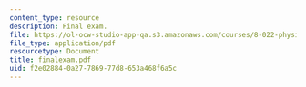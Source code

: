 ```yaml
---
content_type: resource
description: Final exam.
file: https://ol-ocw-studio-app-qa.s3.amazonaws.com/courses/8-022-physics-ii-electricity-and-magnetism-fall-2006/f2e028840a27786977d8653a468f6a5c_finalexam.pdf
file_type: application/pdf
resourcetype: Document
title: finalexam.pdf
uid: f2e02884-0a27-7869-77d8-653a468f6a5c
---
```

